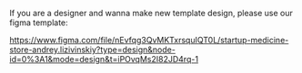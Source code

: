 If you are a designer and wanna make new template design, please use our figma template:

https://www.figma.com/file/nEvfqg3QvMKTxrsquIQT0L/startup-medicine-store-andrey.lizivinskiy?type=design&node-id=0%3A1&mode=design&t=iPOvqMs2I82JD4rq-1
